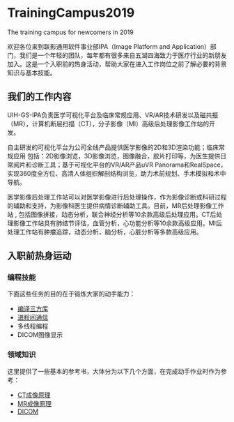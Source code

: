 # TrainingCampus2019
The training campus for newcomers in 2019

欢迎各位来到联影通用软件事业部IPA（Image Platform and Application）部门，我们是一个年轻的团队，每年都有很多来自五湖四海致力于医疗行业的新朋友加入。这是一个入职前的热身活动，帮助大家在进入工作岗位之前了解必要的背景知识与基本技能。

## 我们的工作内容
UIH-GS-IPA负责医学可视化平台及临床常规应用、VR/AR技术研发以及磁共振（MR），计算机断层扫描（CT），分子影像（MI）高级后处理影像工作站的开发。

自主研发的可视化平台为公司全线产品提供医学影像的2D和3D渲染功能；临床常规应用 包括：2D影像浏览，3D影像浏览，图像融合，胶片打印等，为医生提供日常阅片和诊断工具；基于可视化平台的VR/AR产品uVR Panorama和RealSpace，实现360度全方位、高清人体组织解剖结构浏览，助力术前规划、手术模拟和术中导航。

医学影像后处理工作站可以对医学影像进行后处理操作，作为影像诊断或科研过程的辅助和支持，为影像科医生提供病情诊断辅助工具。目前，MR后处理影像工作站 , 包括图像拼接，动态分析，联合神经分析等10余款高级后处理应用。CT后处理影像工作站具有肺结节评估，血管分析，心功能分析等10余款高级应用。MI后处理工作站有肿瘤追踪，动态分析，脑分析，心脏分析等多款高级应用。

## 入职前热身运动

### 编程技能

下面这些任务的目的在于锻炼大家的动手能力：

+ [编译三方库](./Third_Party_Library/README.md)
+ [进程间通信](./Interprocess_Communication/IPC.md)
+ 多线程编程
+ DICOM图像显示

### 领域知识

这里提供了一些基本的参考书，大体分为以下几个方面，在完成动手作业时作为参考：

+ [CT成像原理](./Computed_Tomography/CT.md)
+ [MR成像原理](./Magnetic_Resonance_Imaging/MRI.md)
+ [DICOM](./Digital_Imaging_and_Communication_in_Medicine/DICOM.md)
